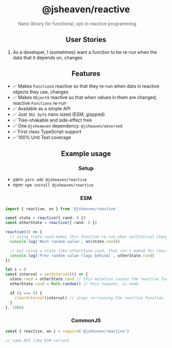 <h1 align="center">@jsheaven/reactive</h1>

> Nano library for functional, opt-in reactive programming

<h2 align="center">User Stories</h2>

1. As a developer, I (sometimes) want a function to be re-run when the data that it depends on, changes

<h2 align="center">Features</h2>

- ✅ Makes `Function`s reactive so that they re-run when data in reactive objects they use, changes
- ✅ Makes `Object`s reactive so that when values in them are changed, reactive `Functions` re-run
- ✅ Available as a simple API
- ✅ Just `362 byte` nano sized (ESM, gizpped)
- ✅ Tree-shakable and side-effect free
- ✅ One `@jsheaeven` dependency: `@jsheaven/observed`
- ✅ First class TypeScript support
- ✅ 100% Unit Test coverage

<h2 align="center">Example usage</h2>

<h3 align="center">Setup</h3>

- yarn: `yarn add @jsheaven/reactive`
- npm: `npm install @jsheaven/reactive`

<h3 align="center">ESM</h3>

```ts
import { reactive, on } from '@jsheaven/reactive'

const state = reactive({ rand: 0 })
const otherState = reactive({ rand: 0 })

reactive(() => {
  // using state.rand makes this function re-run when setInterval changes it
  console.log('Next random value', on(state.rand))

  // but using a state like otherState.rand, that isn't maked for reactivity, will never trigger
  console.log('Prev random value (lags behind)', otherState.rand)
})

let i = 0
const interval = setInterval(() => {
  state.rand = otherState.rand // this mutation causes the reactive function to re-run
  otherState.rand = Math.random() // this however, is numb

  if (i === 9) {
    clearInterval(interval) // stops re-running the reactive function
  }
}, 1000)
```

<h3 align="center">CommonJS</h3>

```ts
const { reactive, on } = require('@jsheaven/reactive')

// same API like ESM variant
```
